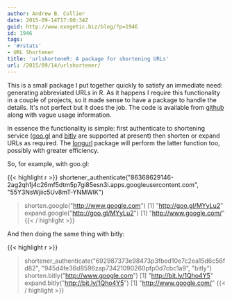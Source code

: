 ```yaml
---
author: Andrew B. Collier
date: 2015-09-14T17:00:34Z
guid: http://www.exegetic.biz/blog/?p=1946
id: 1946
tags:
- '#rstats'
- URL Shortener
title: 'urlshorteneR: A package for shortening URLs'
url: /2015/09/14/urlshortener/
---
```


This is a small package I put together quickly to satisfy an immediate need: generating abbreviated URLs in R. As it happens I require this functionality in a couple of projects, so it made sense to have a package to handle the details. It's not perfect but it does the job. The code is available from [github](https://github.com/DataWookie/urlshorteneR) along with vague usage information.

In essence the functionality is simple: first authenticate to shortening service ([goo.gl](https://goo.gl/) and [bitly](https://bitly.com/) are supported at present) then shorten or expand URLs as required. The [longurl](https://cran.r-project.org/web/packages/longurl/) package will perform the latter function too, possibly with greater efficiency.

So, for example, with goo.gl:

{{< highlight r >}}
shortener_authenticate("86368629146-2ag2qh1j4c26mf5dtm5p7gi85esn3i.apps.googleusercontent.com",
"55Y3NsWjiic5Uv8mT-YNMWlK")
> shorten.google("http://www.google.com")
[1] "http://goo.gl/MYyLu2"
> expand.google("http://goo.gl/MYyLu2")
[1] "http://www.google.com/"
{{< / highlight >}}

And then doing the same thing with bitly:

{{< highlight r >}}
> shortener_authenticate("692987373e98473p3fbed10e7c2ea15d6c56fd82",
"945d4fe36d8596zap73421090260pfp0d7cbc1a9", "bitly")
> shorten.bitly("http://www.google.com")
[1] "http://bit.ly/1Qho4Y5"
> expand.bitly("http://bit.ly/1Qho4Y5")
[1] "http://www.google.com/"
{{< / highlight >}}
